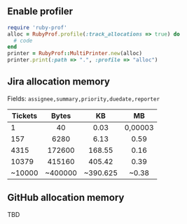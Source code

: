## Enable profiler
```ruby
require 'ruby-prof'
alloc = RubyProf.profile(:track_allocations => true) do
  # code  
end
printer = RubyProf::MultiPrinter.new(alloc)
printer.print(:path => ".", :profile => "alloc")
```

## Jira allocation memory
Fields: `assignee,summary,priority,duedate,reporter`

| Tickets       | Bytes     | KB        | MB        |
| ------------- | :-------: | :-------: | :-------: |
| 1             | 40        | 0.03      | 0,00003   |
| 157           | 6280	    | 6.13      | 0.59      |
| 4315          | 172600	| 168.55    | 0.16      |
| 10379         | 415160    | 405.42    | 0.39      |
|~10000         | ~400000	| ~390.625  | ~0.38     |

## GitHub allocation memory		 			
TBD